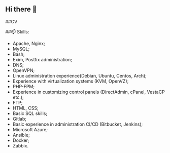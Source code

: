 ## Hi there 👋
##CV

##📫 Skills:
- Apache, Nginx;
- MySQL;
- Bash;
- Exim, Postfix administration;
- DNS;
- OpenVPN;
- Linux administration experience(Debian, Ubuntu, Centos, Arch);
- Experience with virtualization systems (KVM, OpenVZ);
- PHP-FPM;
- Experience in customizing control panels (DirectAdmin, cPanel, VestaCP etc.);
- FTP;
- HTML, CSS;
- Basic SQL skills;
- Gitlab;
- Basic experience in administration CI/CD (Bitbucket, Jenkins);
- Microsoft Azure;
- Ansible;
- Docker;
- Zabbix.
<!--
**digi64/digi64** is a ✨ _special_ ✨ repository because its `README.md` (this file) appears on your GitHub profile.

Here are some ideas to get you started:

- 🔭 I’m currently working on ...
- 🌱 I’m currently learning ...
- 👯 I’m looking to collaborate on ...
- 🤔 I’m looking for help with ...
- 💬 Ask me about ...
- 📫 How to reach me: ...
- 😄 Pronouns: ...
- ⚡ Fun fact: ...
-->

